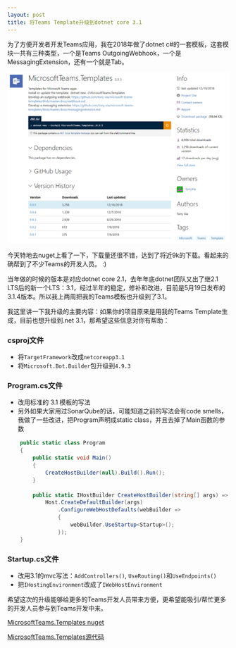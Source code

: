 ```yaml
---
layout: post
title: 将Teams Template升级到dotnet core 3.1
---
```


为了方便开发者开发Teams应用，我在2018年做了dotnet c#的一套模板，这套模块一共有三种类型，一个是Teams OutgoingWebhook，一个是MessagingExtension，还有一个就是Tab。

![TeamsTemplate](../images/post20200628/001.png)

今天特地去nuget上看了一下，下载量还很不错，达到了将近9k的下载。看起来的确帮到了不少Teams的开发人员。 :)

当年做的时候的版本是对应dotnet core 2.1，去年年底dotnet团队又出了继2.1 LTS后的新一个LTS：3.1，经过半年的稳定，修补和改进，目前是5月19日发布的3.1.4版本。所以我上两周把我的Teams模板也升级到了3.1。

我这里讲一下我升级的主要内容：如果你的项目原来是用我的Teams Template生成，目前也想升级到.net 3.1，那希望这些信息对你有帮助：

### csproj文件
* 将`TargetFramework`改成`netcoreapp3.1`
* 将`Microsoft.Bot.Builder`包升级到`4.9.3`

### Program.cs文件
* 改用标准的 3.1 模板的写法
* 另外如果大家用过SonarQube的话，可能知道之前的写法会有code smells，我做了一些改进，把Program声明成static class，并且去掉了Main函数的参数

```cs
    public static class Program
    {
        public static void Main()
        {
            CreateHostBuilder(null).Build().Run();
        }

        public static IHostBuilder CreateHostBuilder(string[] args) =>
            Host.CreateDefaultBuilder(args)
                .ConfigureWebHostDefaults(webBuilder =>
                {
                    webBuilder.UseStartup<Startup>();
                });
    }
```

### Startup.cs文件
* 改用3.1的mvc写法：`AddControllers()`, `UseRouting()`和`UseEndpoints()`
* 把`IHostingEnvironment`改成了`IWebHostEnvironment`

希望这次的升级能够给更多的Teams开发人员带来方便，更希望能吸引/帮忙更多的开发人员参与到Teams开发中来。

[MicrosoftTeams.Templates nuget](https://www.nuget.org/packages/MicrosoftTeams.Templates/)

[MicrosoftTeams.Templates源代码](https://github.com/tony-xia/microsoft-teams-templates)
